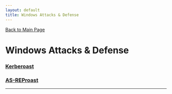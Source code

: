 ```yaml
---
layout: default
title: Windows Attacks & Defense
---
```

[Back to Main Page](index.html)
# Windows Attacks & Defense

### [Kerberoast](../Kerberoast/kerberoast.html)
### [AS-REProast](../AS-REProast/as-repRoast.html)

---